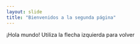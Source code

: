 ```yaml
--- 
layout: slide
title: "Bienvenidos a la segunda página"
---
```


¡Hola mundo!
Utiliza la flecha izquierda para volver